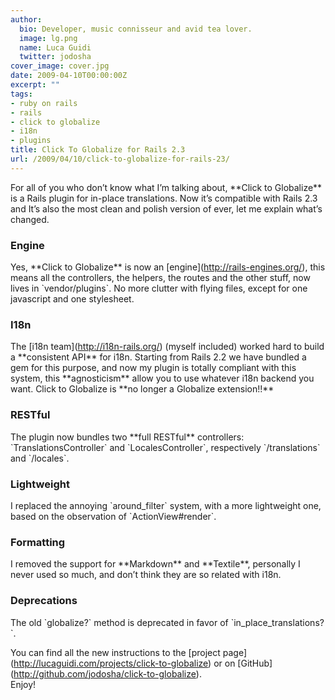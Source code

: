 ```yaml
---
author:
  bio: Developer, music connisseur and avid tea lover.
  image: lg.png
  name: Luca Guidi
  twitter: jodosha
cover_image: cover.jpg
date: 2009-04-10T00:00:00Z
excerpt: ""
tags:
- ruby on rails
- rails
- click to globalize
- i18n
- plugins
title: Click To Globalize for Rails 2.3
url: /2009/04/10/click-to-globalize-for-rails-23/
---
```


<p>For all of you who don&#8217;t know what I&#8217;m talking about, **Click to Globalize** is a Rails plugin for in-place translations. Now it&#8217;s compatible with Rails 2.3 and It&#8217;s also the most clean and polish version of ever, let me explain what&#8217;s changed.

</p><h3>Engine</h3>
Yes, **Click to Globalize** is now an [engine](<a href="http://rails-engines.org/">http://rails-engines.org/</a>), this means all the controllers, the helpers, the routes and the other stuff, now lives in `vendor/plugins`. No more clutter with flying files, except for one javascript and one stylesheet.

<h3>I18n</h3>
The [i18n team](<a href="http://i18n-rails.org/">http://i18n-rails.org/</a>) (myself included) worked hard to build a **consistent API** for i18n. Starting from Rails 2.2 we have bundled a gem for this purpose, and now my plugin is totally compliant with this system, this **agnosticism** allow you to use whatever i18n backend you want. Click to Globalize is **no longer a Globalize extension!!**  

<h3>RESTful</h3>
The plugin now bundles two **full RESTful** controllers: `TranslationsController` and `LocalesController`, respectively `/translations` and `/locales`.

<h3>Lightweight</h3>
I replaced the annoying `around_filter` system, with a more lightweight one, based on the observation of `ActionView#render`.

<h3>Formatting</h3>
I removed the support for **Markdown** and **Textile**, personally I never used so much, and don&#8217;t think they are so related with i18n.

<h3>Deprecations</h3>
The old `globalize?` method is deprecated in favor of `in_place_translations?`.  

You can find all the new instructions to the [project page](<a href="http://lucaguidi.com/projects/click-to-globalize">http://lucaguidi.com/projects/click-to-globalize</a>) or on [GitHub](<a href="http://github.com/jodosha/click-to-globalize">http://github.com/jodosha/click-to-globalize</a>).  
Enjoy!
